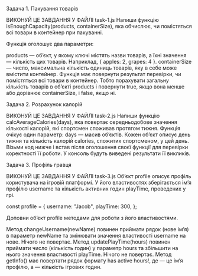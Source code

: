 Задача 1. Пакування товарів

ВИКОНУЙ ЦЕ ЗАВДАННЯ У ФАЙЛІ task-1.js Напиши функцію isEnoughCapacity(products, containerSize), яка
обчислює, чи помістяться всі товари в контейнер при пакуванні.

Функція оголошує два параметри:

products — об’єкт, у якому ключі містять назви товарів, а їхні значення — кількість цих товарів.
Наприклад, { apples: 2, grapes: 4 }. containerSize — число, максимальна кількість одиниць товарів,
яку в себе може вмістити контейнер. Функція має повернути результат перевірки, чи помістяться всі
товари в контейнер. Тобто порахувати загальну кількість товарів в об’єкті products і повернути true,
якщо вона менше або дорівнює containerSize, і false, якщо ні.

Задача 2. Розрахунок калорій

ВИКОНУЙ ЦЕ ЗАВДАННЯ У ФАЙЛІ task-2.js Напиши функцію calcAverageCalories(days), яка повертає
середньодобове значення кількості калорій, які спортсмен споживав протягом тижня. Функція очікує
один параметр: days — масив об’єктів. Кожен об’єкт описує день тижня та кількість калорій calories,
спожитих спортсменом, у цей день. Візьми код нижче і встав після оголошення своєї функції для
перевірки коректності її роботи. У консоль будуть виведені результати її викликів.

Задача 3. Профіль гравця

ВИКОНУЙ ЦЕ ЗАВДАННЯ У ФАЙЛІ task-3.js Об’єкт profile описує профіль користувача на ігровій
платформі. У його властивостях зберігається ім’я профілю username та кількість активних годин
playTime, проведених у грі.

const profile = { username: "Jacob", playTime: 300, };

Доповни об’єкт profile методами для роботи з його властивостями.

Метод changeUsername(newName) повинен приймати рядок (нове ім’я) в параметр newName та змінювати
значення властивості username на нове. Нічого не повертає. Метод updatePlayTime(hours) повинен
приймати число (кількість годин) у параметр hours та збільшити на нього значення властивості
playTime. Нічого не повертає. Метод getInfo() має повертати рядок формату has active hours!, де — це
ім’я профілю, а — кількість ігрових годин.
